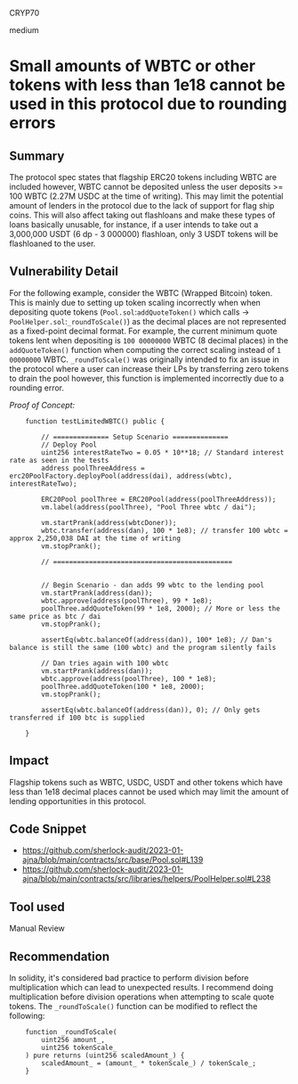 CRYP70

medium

# Small amounts of WBTC or other tokens with less than 1e18 cannot be used in this protocol due to rounding errors

## Summary
The protocol spec states that flagship ERC20 tokens including WBTC are included however, WBTC cannot be deposited unless the user deposits >= 100 WBTC (2.27M USDC at the time of writing). This may limit the potential amount of lenders in the protocol due to the lack of support for flag ship coins. This will also affect taking out flashloans and make these types of loans basically unusable, for instance, if a user intends to take out a 3,000,000 USDT (6 dp - 3  000000) flashloan, only 3 USDT tokens will be flashloaned to the user. 

## Vulnerability Detail
For the following example, consider the WBTC (Wrapped Bitcoin) token. This is mainly due to setting up token scaling incorrectly when when depositing quote tokens (`Pool.sol`:`addQuoteToken()` which calls -> `PoolHelper.sol`:`_roundToScale()`) as the decimal places are not represented as a fixed-point decimal format. For example, the current minimum quote tokens lent when depositing is `100 00000000` WBTC (8 decimal places) in the `addQuoteToken()` function when computing the correct scaling instead of `1 00000000` WBTC. `_roundToScale()` was originally intended to fix an issue in the protocol where a user can increase their LPs by transferring zero tokens to drain the pool however, this function is implemented incorrectly due to a rounding error. 

*Proof of Concept:*
```solidity
    function testLimitedWBTC() public {
        
        // ============== Setup Scenario ==============
        // Deploy Pool
        uint256 interestRateTwo = 0.05 * 10**18; // Standard interest rate as seen in the tests
        address poolThreeAddress = erc20PoolFactory.deployPool(address(dai), address(wbtc), interestRateTwo);  
        
        ERC20Pool poolThree = ERC20Pool(address(poolThreeAddress));
        vm.label(address(poolThree), "Pool Three wbtc / dai");

        vm.startPrank(address(wbtcDoner));
        wbtc.transfer(address(dan), 100 * 1e8); // transfer 100 wbtc = approx 2,250,038 DAI at the time of writing
        vm.stopPrank();

        // =============================================


        // Begin Scenario - dan adds 99 wbtc to the lending pool
        vm.startPrank(address(dan));
        wbtc.approve(address(poolThree), 99 * 1e8);
        poolThree.addQuoteToken(99 * 1e8, 2000); // More or less the same price as btc / dai
        vm.stopPrank();

        assertEq(wbtc.balanceOf(address(dan)), 100* 1e8); // Dan's balance is still the same (100 wbtc) and the program silently fails

		// Dan tries again with 100 wbtc
        vm.startPrank(address(dan));
        wbtc.approve(address(poolThree), 100 * 1e8);
        poolThree.addQuoteToken(100 * 1e8, 2000); 
        vm.stopPrank();

        assertEq(wbtc.balanceOf(address(dan)), 0); // Only gets transferred if 100 btc is supplied
        
    }
```

## Impact
Flagship tokens such as WBTC, USDC, USDT and other tokens which have less than 1e18 decimal places cannot be used which may limit the amount of lending opportunities in this protocol. 

## Code Snippet
- https://github.com/sherlock-audit/2023-01-ajna/blob/main/contracts/src/base/Pool.sol#L139
- https://github.com/sherlock-audit/2023-01-ajna/blob/main/contracts/src/libraries/helpers/PoolHelper.sol#L238

## Tool used

Manual Review

## Recommendation
In solidity, it's considered bad practice to perform division before multiplication which can lead to unexpected results. I recommend doing multiplication before division operations when attempting to scale quote tokens. The `_roundToScale()` function can be modified to reflect the following:
```solidity
    function _roundToScale(
        uint256 amount_,
        uint256 tokenScale_
    ) pure returns (uint256 scaledAmount_) {
        scaledAmount_ = (amount_ * tokenScale_) / tokenScale_;
    }
```
